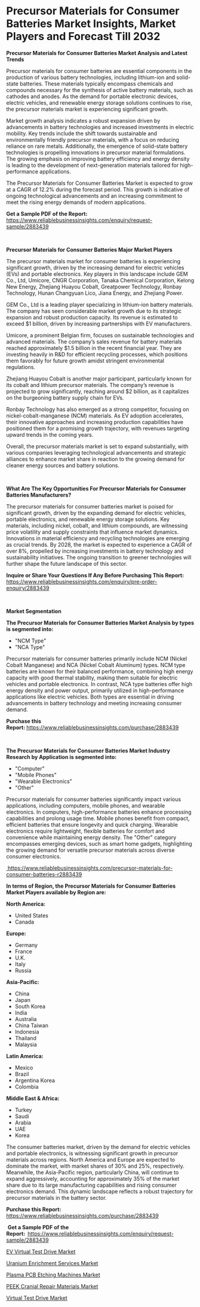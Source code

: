<p><h1>Precursor Materials for Consumer Batteries Market Insights, Market Players and Forecast Till 2032</h1></p><p><strong>Precursor Materials for Consumer Batteries Market Analysis and Latest Trends</strong></p>
<p><p>Precursor materials for consumer batteries are essential components in the production of various battery technologies, including lithium-ion and solid-state batteries. These materials typically encompass chemicals and compounds necessary for the synthesis of active battery materials, such as cathodes and anodes. As the demand for portable electronic devices, electric vehicles, and renewable energy storage solutions continues to rise, the precursor materials market is experiencing significant growth.</p><p>Market growth analysis indicates a robust expansion driven by advancements in battery technologies and increased investments in electric mobility. Key trends include the shift towards sustainable and environmentally friendly precursor materials, with a focus on reducing reliance on rare metals. Additionally, the emergence of solid-state battery technologies is propelling innovations in precursor material formulations. The growing emphasis on improving battery efficiency and energy density is leading to the development of next-generation materials tailored for high-performance applications.</p><p>The Precursor Materials for Consumer Batteries Market is expected to grow at a CAGR of 12.2% during the forecast period. This growth is indicative of ongoing technological advancements and an increasing commitment to meet the rising energy demands of modern applications.</p></p>
<p><strong>Get a Sample PDF of the Report:&nbsp;</strong> <a href="https://www.reliablebusinessinsights.com/enquiry/request-sample/2883439?utm_campaign=57&utm_medium=2&utm_source=Github&utm_content=ia&utm_term=13032025&utm_id=precursor-materials-for-consumer-batteries">https://www.reliablebusinessinsights.com/enquiry/request-sample/2883439</a></p>
<p>&nbsp;</p>
<p><strong>Precursor Materials for Consumer Batteries Major Market Players</strong></p>
<p><p>The precursor materials market for consumer batteries is experiencing significant growth, driven by the increasing demand for electric vehicles (EVs) and portable electronics. Key players in this landscape include GEM Co., Ltd, Umicore, CNGR Corporation, Tanaka Chemical Corporation, Kelong New Energy, Zhejiang Huayou Cobalt, Greatpower Technology, Ronbay Technology, Hunan Changyuan Lico, Jiana Energy, and Zhejiang Power.</p><p>GEM Co., Ltd is a leading player specializing in lithium-ion battery materials. The company has seen considerable market growth due to its strategic expansion and robust production capacity. Its revenue is estimated to exceed $1 billion, driven by increasing partnerships with EV manufacturers.</p><p>Umicore, a prominent Belgian firm, focuses on sustainable technologies and advanced materials. The company’s sales revenue for battery materials reached approximately $1.5 billion in the recent financial year. They are investing heavily in R&D for efficient recycling processes, which positions them favorably for future growth amidst stringent environmental regulations.</p><p>Zhejiang Huayou Cobalt is another major participant, particularly known for its cobalt and lithium precursor materials. The company’s revenue is projected to grow significantly, reaching around $2 billion, as it capitalizes on the burgeoning battery supply chain for EVs.</p><p>Ronbay Technology has also emerged as a strong competitor, focusing on nickel-cobalt-manganese (NCM) materials. As EV adoption accelerates, their innovative approaches and increasing production capabilities have positioned them for a promising growth trajectory, with revenues targeting upward trends in the coming years.</p><p>Overall, the precursor materials market is set to expand substantially, with various companies leveraging technological advancements and strategic alliances to enhance market share in reaction to the growing demand for cleaner energy sources and battery solutions.</p></p>
<p>&nbsp;</p>
<p><strong>What Are The Key Opportunities For Precursor Materials for Consumer Batteries Manufacturers?</strong></p>
<p><p>The precursor materials for consumer batteries market is poised for significant growth, driven by the expanding demand for electric vehicles, portable electronics, and renewable energy storage solutions. Key materials, including nickel, cobalt, and lithium compounds, are witnessing price volatility and supply constraints that influence market dynamics. Innovations in material efficiency and recycling technologies are emerging as crucial trends. By 2028, the market is expected to experience a CAGR of over 8%, propelled by increasing investments in battery technology and sustainability initiatives. The ongoing transition to greener technologies will further shape the future landscape of this sector.</p></p>
<p><strong>Inquire or Share Your Questions If Any Before Purchasing This Report:</strong> <a href="https://www.reliablebusinessinsights.com/enquiry/pre-order-enquiry/2883439?utm_campaign=57&utm_medium=2&utm_source=Github&utm_content=ia&utm_term=13032025&utm_id=precursor-materials-for-consumer-batteries">https://www.reliablebusinessinsights.com/enquiry/pre-order-enquiry/2883439</a></p>
<p>&nbsp;</p>
<p><strong>Market Segmentation</strong></p>
<p><strong>The Precursor Materials for Consumer Batteries Market Analysis by types is segmented into:</strong></p>
<p><ul><li>"NCM Type"</li><li>"NCA Type"</li></ul></p>
<p><p>Precursor materials for consumer batteries primarily include NCM (Nickel Cobalt Manganese) and NCA (Nickel Cobalt Aluminum) types. NCM type batteries are known for their balanced performance, combining high energy capacity with good thermal stability, making them suitable for electric vehicles and portable electronics. In contrast, NCA type batteries offer high energy density and power output, primarily utilized in high-performance applications like electric vehicles. Both types are essential in driving advancements in battery technology and meeting increasing consumer demand.</p></p>
<p><strong>Purchase this Report:&nbsp;</strong><a href="https://www.reliablebusinessinsights.com/purchase/2883439?utm_campaign=57&utm_medium=2&utm_source=Github&utm_content=ia&utm_term=13032025&utm_id=precursor-materials-for-consumer-batteries">https://www.reliablebusinessinsights.com/purchase/2883439</a></p>
<p>&nbsp;</p>
<p><strong>The Precursor Materials for Consumer Batteries Market Industry Research by Application is segmented into:</strong></p>
<p><ul><li>"Computer"</li><li>"Mobile Phones"</li><li>"Wearable Electronics"</li><li>"Other"</li></ul></p>
<p><p>Precursor materials for consumer batteries significantly impact various applications, including computers, mobile phones, and wearable electronics. In computers, high-performance batteries enhance processing capabilities and prolong usage time. Mobile phones benefit from compact, efficient batteries that ensure longevity and quick charging. Wearable electronics require lightweight, flexible batteries for comfort and convenience while maintaining energy density. The "Other" category encompasses emerging devices, such as smart home gadgets, highlighting the growing demand for versatile precursor materials across diverse consumer electronics.</p></p>
<p><a href="https://www.reliablebusinessinsights.com/precursor-materials-for-consumer-batteries-r2883439?utm_campaign=57&utm_medium=2&utm_source=Github&utm_content=ia&utm_term=13032025&utm_id=precursor-materials-for-consumer-batteries">&nbsp;https://www.reliablebusinessinsights.com/precursor-materials-for-consumer-batteries-r2883439</a></p>
<p><strong>In terms of Region, the Precursor Materials for Consumer Batteries Market Players available by Region are:</strong></p>
<p>
    <p> <strong> North America: </strong>
        <ul>
            <li>United States</li>
            <li>Canada</li>
        </ul>
        </p> 
    <p> <strong> Europe: </strong>
        <ul>
            <li>Germany</li>
            <li>France</li>
            <li>U.K.</li>
            <li>Italy</li>
            <li>Russia</li>
        </ul>
        </p> 
    <p> <strong> Asia-Pacific: </strong>
        <ul>
            <li>China</li>
            <li>Japan</li>
            <li>South Korea</li>
            <li>India</li>
            <li>Australia</li>
            <li>China Taiwan</li>
            <li>Indonesia</li>
            <li>Thailand</li>
            <li>Malaysia</li>
        </ul>
        </p> 
    <p> <strong> Latin America: </strong>
        <ul>
            <li>Mexico</li>
            <li>Brazil</li>
            <li>Argentina Korea</li>
            <li>Colombia</li>
        </ul>
        </p> 
    <p> <strong> Middle East & Africa: </strong>
        <ul>
            <li>Turkey</li>
            <li>Saudi</li>
            <li>Arabia</li>
            <li>UAE</li>
            <li>Korea</li>
        </ul>
    </p>
    </p>
<p><p>The consumer batteries market, driven by the demand for electric vehicles and portable electronics, is witnessing significant growth in precursor materials across regions. North America and Europe are expected to dominate the market, with market shares of 30% and 25%, respectively. Meanwhile, the Asia-Pacific region, particularly China, will continue to expand aggressively, accounting for approximately 35% of the market share due to its large manufacturing capabilities and rising consumer electronics demand. This dynamic landscape reflects a robust trajectory for precursor materials in the battery sector.</p></p>
<p><strong>Purchase this Report: </strong><a href="https://www.reliablebusinessinsights.com/purchase/2883439?utm_campaign=57&utm_medium=2&utm_source=Github&utm_content=ia&utm_term=13032025&utm_id=precursor-materials-for-consumer-batteries">https://www.reliablebusinessinsights.com/purchase/2883439</a></p>
<p>&nbsp;<strong>Get a Sample PDF of the Report:&nbsp;&nbsp;</strong><a href="https://www.reliablebusinessinsights.com/enquiry/request-sample/2883439?utm_campaign=57&utm_medium=2&utm_source=Github&utm_content=ia&utm_term=13032025&utm_id=precursor-materials-for-consumer-batteries">https://www.reliablebusinessinsights.com/enquiry/request-sample/2883439</a></p>
<p><strong></strong></p>
<p><p><a href="https://github.com/quiraytaibat/Market-Research-Report-List-1/blob/main/ev-virtual-test-drive-market.md?utm_campaign=57&utm_medium=2&utm_source=Github&utm_content=ia&utm_term=13032025&utm_id=precursor-materials-for-consumer-batteries">EV Virtual Test Drive Market</a></p><p><a href="https://github.com/houltngake/Market-Research-Report-List-1/blob/main/uranium-enrichment-services-market.md?utm_campaign=57&utm_medium=2&utm_source=Github&utm_content=ia&utm_term=13032025&utm_id=precursor-materials-for-consumer-batteries">Uranium Enrichment Services Market</a></p><p><a href="https://github.com/direepittr/Market-Research-Report-List-1/blob/main/plasma-pcb-etching-machines-market.md?utm_campaign=57&utm_medium=2&utm_source=Github&utm_content=ia&utm_term=13032025&utm_id=precursor-materials-for-consumer-batteries">Plasma PCB Etching Machines Market</a></p><p><a href="https://github.com/pllahoithana9/Market-Research-Report-List-1/blob/main/peek-cranial-repair-materials-market.md?utm_campaign=57&utm_medium=2&utm_source=Github&utm_content=ia&utm_term=13032025&utm_id=precursor-materials-for-consumer-batteries">PEEK Cranial Repair Materials Market</a></p><p><a href="https://github.com/lenjakam/Market-Research-Report-List-1/blob/main/virtual-test-drive-market.md?utm_campaign=57&utm_medium=2&utm_source=Github&utm_content=ia&utm_term=13032025&utm_id=precursor-materials-for-consumer-batteries">Virtual Test Drive Market</a></p></p>